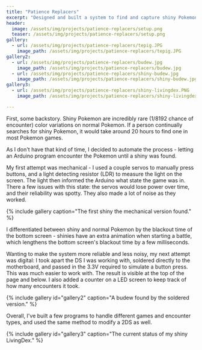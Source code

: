 ```yaml
---
title: "Patience Replacers"
excerpt: "Designed and built a system to find and capture shiny Pokemon."
header:
  image: /assets/img/projects/patience-replacers/setup.png
  teaser: /assets/img/projects/patience-replacers/setup.png
gallery:
  - url: /assets/img/projects/patience-replacers/tepig.JPG
    image_path: /assets/img/projects/patience-replacers/tepig.JPG
gallery2:
  - url: /assets/img/projects/patience-replacers/budew.jpg
    image_path: /assets/img/projects/patience-replacers/budew.jpg
  - url: /assets/img/projects/patience-replacers/shiny-budew.jpg
    image_path: /assets/img/projects/patience-replacers/shiny-budew.jpg
gallery3:
  - url: /assets/img/projects/patience-replacers/shiny-livingdex.PNG
    image_path: /assets/img/projects/patience-replacers/shiny-livingdex.PNG

---
```


First, some backstory. Shiny Pokemon are incredibly rare (1/8192 chance of encounter) color variations on normal Pokemon. If a person continually searches for shiny Pokemon, it would take around 20 hours to find one in most Pokemon games.

As I don't have that kind of time, I decided to automate the process - letting an Arduino program encounter the Pokemon until a shiny was found.

My first attempt was mechanical - I used a couple servos to manually press buttons, and a light detecting resistor (LDR) to measure the light on the screen. The light then informed the Arduino what state the game was in. There a few issues with this state: the servos would lose power over time, and their reliability was spotty. They also made a lot of noise as they worked.

{% include gallery caption="The first shiny the mechanical version found." %}

I differentiated between shiny and normal Pokemon by the blackout time of the bottom screen - shinies have an extra animation when starting a battle, which lengthens the bottom screen's blackout time by a few milliseconds.

Wanting to make the system more reliable and less noisy, my next attempt was digital: I took apart the DS I was working with, soldered directly to the motherboard, and passed in the 3.3V required to simulate a button press. This was much easier to work with. The result is visible at the top of the page and below. I also added a counter on a LED screen to keep track of how many encounters it took.

{% include gallery id="gallery2" caption="A budew found by the soldered version." %}

Overall, I've built a few programs to handle different games and encounter types, and used the same method to modify a 2DS as well.

{% include gallery id="gallery3" caption="The current status of my shiny LivingDex." %}
